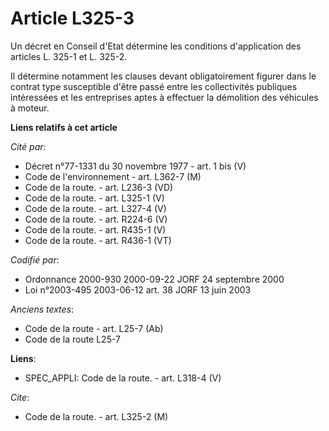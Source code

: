 # Article L325-3

Un décret en Conseil d'Etat détermine les conditions d'application des articles L. 325-1 et L. 325-2.

Il détermine notamment les clauses devant obligatoirement figurer dans le contrat type susceptible d'être passé entre les
collectivités publiques intéressées et les entreprises aptes à effectuer la démolition des véhicules à moteur.

**Liens relatifs à cet article**

_Cité par_:

  - Décret n°77-1331 du 30 novembre 1977 - art. 1 bis (V)
  - Code de l'environnement - art. L362-7 (M)
  - Code de la route. - art. L236-3 (VD)
  - Code de la route. - art. L325-1 (V)
  - Code de la route. - art. L327-4 (V)
  - Code de la route. - art. R224-6 (V)
  - Code de la route. - art. R435-1 (V)
  - Code de la route. - art. R436-1 (VT)

_Codifié par_:

  - Ordonnance 2000-930 2000-09-22 JORF 24 septembre 2000
  - Loi n°2003-495 2003-06-12 art. 38 JORF 13 juin 2003

_Anciens textes_:

  - Code de la route - art. L25-7 (Ab)
  - Code de la route L25-7

**Liens**:

  - SPEC_APPLI: Code de la route. - art. L318-4 (V)

_Cite_:

  - Code de la route. - art. L325-2 (M)
